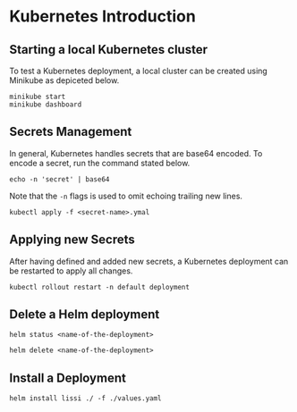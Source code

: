 # Kubernetes Introduction

## Starting a local Kubernetes cluster
To test a Kubernetes deployment, a local cluster can be created using Minikube as depiceted below.
```TS
minikube start
minikube dashboard
```

## Secrets Management
In general, Kubernetes handles secrets that are base64 encoded. To encode a secret, run the command stated below.
```TS
echo -n 'secret' | base64
```
Note that the <code>-n</code> flags is used to omit echoing trailing new lines.
```TS
kubectl apply -f <secret-name>.ymal
```

## Applying new Secrets
After having defined and added new secrets, a Kubernetes deployment can be restarted to apply all changes. 
```TS
kubectl rollout restart -n default deployment
```

## Delete a Helm deployment
```TS
helm status <name-of-the-deployment>
```

```TS
helm delete <name-of-the-deployment>
```

## Install a Deployment
```TS
helm install lissi ./ -f ./values.yaml
```
